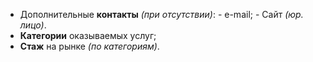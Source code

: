 - Дополнительные **контакты** *(при отсутствии)*:
	\- e-mail;
	\- Сайт *(юр. лицо)*.
- **Категории** оказываемых услуг;
- **Стаж** на рынке *(по категориям)*.